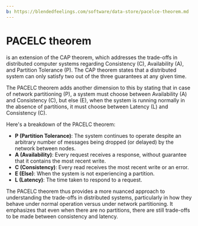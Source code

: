 ```yaml
---
b: https://blendedfeelings.com/software/data-store/pacelce-theorem.md
---
```


# PACELC theorem 
is an extension of the CAP theorem, which addresses the trade-offs in distributed computer systems regarding Consistency (C), Availability (A), and Partition Tolerance (P). The CAP theorem states that a distributed system can only satisfy two out of the three guarantees at any given time.

The PACELC theorem adds another dimension to this by stating that in case of network partitioning (P), a system must choose between Availability (A) and Consistency (C), but else (E), when the system is running normally in the absence of partitions, it must choose between Latency (L) and Consistency (C).

Here's a breakdown of the PACELC theorem:

- **P (Partition Tolerance)**: The system continues to operate despite an arbitrary number of messages being dropped (or delayed) by the network between nodes.
- **A (Availability)**: Every request receives a response, without guarantee that it contains the most recent write.
- **C (Consistency)**: Every read receives the most recent write or an error.
- **E (Else)**: When the system is not experiencing a partition.
- **L (Latency)**: The time taken to respond to a request.

The PACELC theorem thus provides a more nuanced approach to understanding the trade-offs in distributed systems, particularly in how they behave under normal operation versus under network partitioning. It emphasizes that even when there are no partitions, there are still trade-offs to be made between consistency and latency.